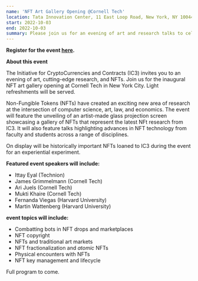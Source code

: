 ```yaml
---
name: 'NFT Art Gallery Opening @Cornell Tech'
location: Tata Innovation Center, 11 East Loop Road, New York, NY 10044
start: 2022-10-03
end: 2022-10-03
summary: Please join us for an evening of art and research talks to celebrate the opening of the NFT art gallery at Cornell Tech in New York City.
---
```


<div class="ui piled segment'>
  <img class="ui centered image" src="../images/events/blockchain-camp-2022/ic3 logo new.png" alt="" />
</div>
   
                                                                                                    
<strong> Register for the event <a href="https://www.eventbrite.com/e/nft-art-gallery-opening-at-cornell-tech-presented-by-ic3-tickets-403154515007">here</a>. </strong>
         
     
<strong> About this event </strong>
                                                                                                                                                    
The Initiative for CryptoCurrencies and Contracts (IC3) invites you to an evening of art, cutting-edge research, and NFTs. Join us for the inaugural NFT art gallery opening at Cornell Tech in New York City. Light refreshments will be served.
                                                                                                                                                    
Non-Fungible Tokens (NFTs) have created an exciting new area of research at the intersection of computer science, art, law, and economics. The event will feature the unveiling of an artist-made glass projection screen showcasing a gallery of NFTs that represent the latest NFt research from IC3. It will also feature talks highlighting advances in NFT technology from faculty and students across a range of disciplines. 
                                                                                                                                                    
On display will be historically important NFTs loaned to IC3 during the event for an experiential experiment. 
                                                                                                                                                    
<strong> Featured event speakers will include: </strong>    
                                                                                                                                                    
  - Ittay Eyal (Technion)
  - James Grimmelmann (Cornell Tech)
  - Ari Juels (Cornell Tech)
  - Mukti Khaire (Cornell Tech)
  - Fernanda Viegas (Harvard University)
  - Martin Wattenberg (Harvard University)
                                                                                                                                                    
<strong> event topics will include: </strong>  
                                                                                                                                                    
  - Combatting bots in NFT drops and marketplaces
  - NFT copyright
  - NFTs and traditional art markets
  - NFT fractionalization and *atomic* NFTs 
  - Physical encounters with NFTs
  - NFT key management and lifecycle
                                                                                                                                                    
Full program to come.                                                                                                                                                    
